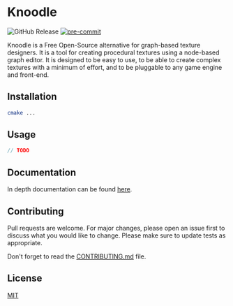 # Knoodle

![GitHub Release](https://img.shields.io/github/v/release/knoodle-graph/knoodle?display_name=release&style=flat)
[![pre-commit](https://img.shields.io/badge/pre--commit-enabled-brightgreen?logo=pre-commit)](https://github.com/pre-commit/pre-commit)

Knoodle is a Free Open-Source alternative for graph-based texture designers. It is a tool for creating procedural textures using a node-based graph editor. It is designed to be easy to use, to be able to create complex textures with a minimum of effort, and to be pluggable to any game engine and front-end.

## Installation

```bash
cmake ...
```

## Usage

```cpp
// TODO
```

## Documentation

In depth documentation can be found [here](https://github.com/knoodle-graph/knoodle-engine/wiki).

## Contributing

Pull requests are welcome. For major changes, please open an issue first
to discuss what you would like to change. Please make sure to update tests as appropriate.

Don't forget to read the [CONTRIBUTING.md](CONTRIBUTING.md) file.


## License

[MIT](https://choosealicense.com/licenses/mit/)